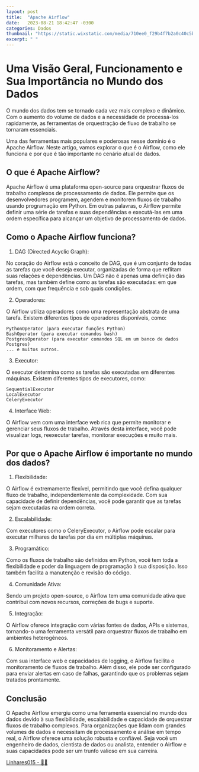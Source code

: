 ```yaml
---
layout: post
title:  "Apache Airflow"
date:   2023-08-21 18:42:47 -0300
categories: Dados
thumbnail: "https://static.wixstatic.com/media/710ee0_f29b4f7b2a0c40c5b0b8bd2a0dc45b44~mv2.png"
excerpt: " "
---
```


# Uma Visão Geral, Funcionamento e Sua Importância no Mundo dos Dados

O mundo dos dados tem se tornado cada vez mais complexo e dinâmico. Com o aumento do volume de dados e a necessidade de processá-los rapidamente, as ferramentas de orquestração de fluxo de trabalho se tornaram essenciais.

Uma das ferramentas mais populares e poderosas nesse domínio é o Apache Airflow. Neste artigo, vamos explorar o que é o Airflow, como ele funciona e por que é tão importante no cenário atual de dados.

## O que é Apache Airflow?

Apache Airflow é uma plataforma open-source para orquestrar fluxos de trabalho complexos de processamento de dados. Ele permite que os desenvolvedores programem, agendem e monitorem fluxos de trabalho usando programação em Python. Em outras palavras, o Airflow permite definir uma série de tarefas e suas dependências e executá-las em uma ordem específica para alcançar um objetivo de processamento de dados.

## Como o Apache Airflow funciona?

1. DAG (Directed Acyclic Graph): 

No coração do Airflow está o conceito de DAG, que é um conjunto de todas as tarefas que você deseja executar, organizadas de forma que reflitam suas relações e dependências. Um DAG não é apenas uma definição das tarefas, mas também define como as tarefas são executadas: em que ordem, com que frequência e sob quais condições.

2. Operadores: 

O Airflow utiliza operadores como uma representação abstrata de uma tarefa. Existem diferentes tipos de operadores disponíveis, como:

    PythonOperator (para executar funções Python)
    BashOperator (para executar comandos bash)
    PostgresOperator (para executar comandos SQL em um banco de dados Postgres)
    ... e muitos outros.

3. Executor: 

O executor determina como as tarefas são executadas em diferentes máquinas. Existem diferentes tipos de executores, como:

    SequentialExecutor
    LocalExecutor
    CeleryExecutor

4. Interface Web: 

O Airflow vem com uma interface web rica que permite monitorar e gerenciar seus fluxos de trabalho. Através desta interface, você pode visualizar logs, reexecutar tarefas, monitorar execuções e muito mais.

## Por que o Apache Airflow é importante no mundo dos dados?

1. Flexibilidade: 

O Airflow é extremamente flexível, permitindo que você defina qualquer fluxo de trabalho, independentemente da complexidade. Com sua capacidade de definir dependências, você pode garantir que as tarefas sejam executadas na ordem correta.
    
2. Escalabilidade: 

Com executores como o CeleryExecutor, o Airflow pode escalar para executar milhares de tarefas por dia em múltiplas máquinas.
    
3. Programático: 

Como os fluxos de trabalho são definidos em Python, você tem toda a flexibilidade e poder da linguagem de programação à sua disposição. Isso também facilita a manutenção e revisão do código.
    
4. Comunidade Ativa: 

Sendo um projeto open-source, o Airflow tem uma comunidade ativa que contribui com novos recursos, correções de bugs e suporte.
    
5. Integração: 

O Airflow oferece integração com várias fontes de dados, APIs e sistemas, tornando-o uma ferramenta versátil para orquestrar fluxos de trabalho em ambientes heterogêneos.
    
6. Monitoramento e Alertas: 

Com sua interface web e capacidades de logging, o Airflow facilita o monitoramento de fluxos de trabalho. Além disso, ele pode ser configurado para enviar alertas em caso de falhas, garantindo que os problemas sejam tratados prontamente.

## Conclusão

O Apache Airflow emergiu como uma ferramenta essencial no mundo dos dados devido à sua flexibilidade, escalabilidade e capacidade de orquestrar fluxos de trabalho complexos. Para organizações que lidam com grandes volumes de dados e necessitam de processamento e análise em tempo real, o Airflow oferece uma solução robusta e confiável. Seja você um engenheiro de dados, cientista de dados ou analista, entender o Airflow e suas capacidades pode ser um trunfo valioso em sua carreira.

[Linhares015 - 🧙‍♂️](https://github.com/Linhares015)